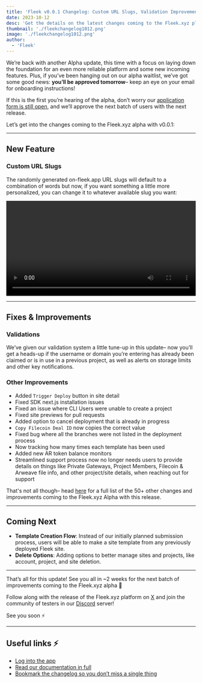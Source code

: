 ```yaml
---
title: 'Fleek v0.0.1 Changelog: Custom URL Slugs, Validation Improvements'
date: 2023-10-12
desc: 'Get the details on the latest changes coming to the Fleek.xyz platform, including Custom URL slugs, Validation Improvements, and more'
thumbnail: './fleekchangelog1012.png'
image: './fleekchangelog1012.png'
author:
  - 'Fleek'
---
```


We’re back with another Alpha update, this time with a focus on laying down the foundation for an even more reliable platform and some new incoming features. Plus, if you’ve been hanging out on our alpha waitlist, we’ve got some good news: **you’ll be approved tomorrow**– keep an eye on your email for onboarding instructions!

If this is the first you’re hearing of the alpha, don’t worry our [application form is still open](https://fleekxyz.typeform.com/alpha-access), and we’ll approve the next batch of users with the next release.

Let’s get into the changes coming to the Fleek.xyz alpha with v0.0.1:

---

## New Feature

### Custom URL Slugs

The randomly generated on-fleek.app URL slugs will default to a combination of words but now, if you want something a little more personalized, you can change it to whatever available slug you want:

<video width="100%" height="auto" autoplay loop controls>
 <source src="./slug-change-prd.mp4" type="video/mp4">
 Your browser does not support the video tag.
</video>

---

## Fixes & Improvements

### Validations

We’ve given our validation system a little tune-up in this update– now you’ll get a heads-up if the username or domain you’re entering has already been claimed or is in use in a previous project, as well as alerts on storage limits and other key notifications.

### Other Improvements

- Added `Trigger Deploy` button in site detail
- Fixed SDK next.js installation issues
- Fixed an issue where CLI Users were unable to create a project
- Fixed site previews for pull requests
- Added option to cancel deployment that is already in progress
- `Copy Filecoin Deal ID` now copies the correct value
- Fixed bug where all the branches were not listed in the deployment process
- Now tracking how many times each template has been used
- Added new AR token balance monitors
- Streamlined support process now no longer needs users to provide details on things like Private Gateways, Project Members, Filecoin & Arweave file info, and other project/site details, when reaching out for support

That's not all though– head [here](/changelog/20230922-changelog-ui-fixes-improvements-dark-mode-as-default/) for a full list of the 50+ other changes and improvements coming to the Fleek.xyz Alpha with this release.

---

## Coming Next

- **Template Creation Flow**: Instead of our initially planned submission process, users will be able to make a site template from any previously deployed Fleek site.
- **Delete Options**: Adding options to better manage sites and projects, like account, project, and site deletion.

---

That’s all for this update! See you all in ~2 weeks for the next batch of improvements coming to the Fleek.xyz alpha 🤙


Follow along with the release of the Fleek.xyz platform on [X](https://twitter.com/fleek) and join the community of testers in our [Discord](http://discord.gg/fleek) server!

See you soon ⚡

---

## Useful links ⚡

- [Log into the app](https://app.fleek.xyz)
- [Read our documentation in full](https://fleek.xyz/docs/)
- [Bookmark the changelog so you don’t miss a single thing](https://fleek.xyz/blog/changelog/)
